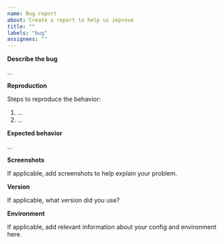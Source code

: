 ```yaml
---
name: Bug report
about: Create a report to help us improve
title: ""
labels: "bug"
assignees: ""
---
```


**Describe the bug**

...

**Reproduction**

Steps to reproduce the behavior:

1. ...
2. ...

**Expected behavior**

...

**Screenshots**

If applicable, add screenshots to help explain your problem.

**Version**

If applicable, what version did you use?

**Environment**

If applicable, add relevant information about your config and environment here.
